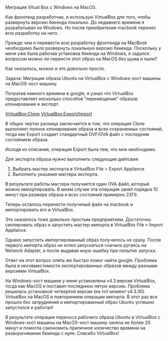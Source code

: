 Миграция Vitual Box с Windows на MacOS.

Как фронтенд разработчик, я использую VirtualBox для того, чтобы развернуть версию бекенда локально.
До недавнего времени я разрабатывал на Windows. Но после приобритения macbook перенес всю разработку на него.

Прежде чем я перевести всю разработку фронтенда на MacBook необходимо было развернуть локальную версию бекенда.
Поскольку у меня уже была рабочая установка бекенда на Windows, я задался вопросом можно ли перенсти этот образ на MacOS без шума и пыли?

Как оказалось, можно и это довольно просто.

Задача:
Миграция образа Ubuntu на VirtualBox с Windows-хост машины на MacOS-хост машину.

Потратив немного времени в google, я узнал что VirtualBox предоставляет несколько способов "перемещения" образов: клонирование и экспорт.

[VirtualBox:Clone](https://www.virtualbox.org/manual/ch01.html#clone)
[VirtualBox:Export/Import](https://www.virtualbox.org/manual/ch01.html#ovf)

В общих чертах разница заключается в том, что операция Clone выполняет полное клонирование образа и всех сохраненных состояний, тогда как Export создает стандартный OVF/OVA файл с последним состоянием образа.

Исходя из описания, операция Export была тем, что мне необходимо.

Для экспорта образа нужно выполнить следующие дейтсвия:
1. Выбрать мастер экспорта в VirtualBox File > Export Appliance
2. Выполнить указания мастера экспорта.

В результате работы мастера получается один OVA файл, который можно импортировать. В моем случае эта операция занял порядка 10 минут при размере образа и всех состояний примерно 23Гб.

Теперь осталось перенести полученый файл на macbook и импортировать его в VirtualBox.

Это оказалось тоже довольно простым предприятиям. Достаточно скопировать образ и запустить мастер импорта в VirtualBox File > Import Appliance. 

Однако запустить импортированный образ получилось не сразу. После первого импорта образ не хотел запускаться сначала ругаясь на Network Adapter, а после выдавая иную ошибку при попытке запуска.

Ответ на этот вопрос опять же быстро помог найти google.
Проблема была в несовместимости экспортированных образов между разными версиями VirtualBox.

На Windows-хост машине у меня установлена v4.3 версия VirtualBox, тогда как MacOS я поставил последнюю пятую версию.
Проблема решилась установкой четвертой версии (на тот момент v4.3.30) VirtualBox на MacOS и повторением операции импорта.
В этот раз все прошло без затруднений и импортированный образ Ubuntu успешно запустился и работал!

В результате операция переноса рабочего образа Ubuntu в VirtualBox с Windows-хост машины на MacOS-хост машину заняла не более 20 минут и помогла сэкономить приличное количество времени на разворачивании бекенда с нуля. Спасибо VirtualBox!
